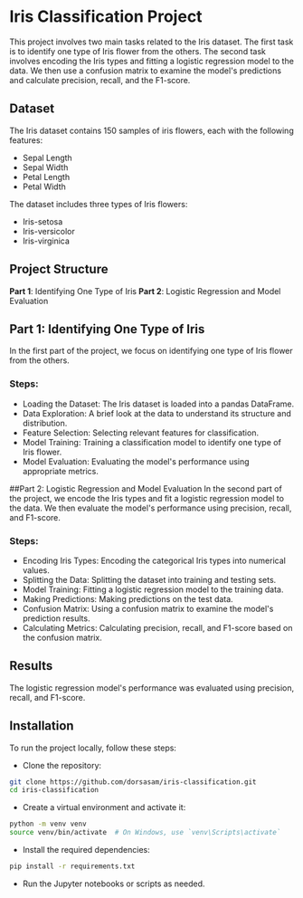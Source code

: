 # Iris Classification Project
This project involves two main tasks related to the Iris dataset. 
The first task is to identify one type of Iris flower from the others. 
The second task involves encoding the Iris types and fitting a logistic regression model to the data. 
We then use a confusion matrix to examine the model's predictions and calculate precision, recall, and the F1-score.

## Dataset
The Iris dataset contains 150 samples of iris flowers, each with the following features:
- Sepal Length
- Sepal Width
- Petal Length
- Petal Width

The dataset includes three types of Iris flowers:
- Iris-setosa
- Iris-versicolor
- Iris-virginica

## Project Structure
**Part 1**: Identifying One Type of Iris
**Part 2**: Logistic Regression and Model Evaluation

## Part 1: Identifying One Type of Iris
In the first part of the project, we focus on identifying one type of Iris flower from the others.

### Steps:
- Loading the Dataset: The Iris dataset is loaded into a pandas DataFrame.
- Data Exploration: A brief look at the data to understand its structure and distribution.
- Feature Selection: Selecting relevant features for classification.
- Model Training: Training a classification model to identify one type of Iris flower.
- Model Evaluation: Evaluating the model's performance using appropriate metrics.

##Part 2: Logistic Regression and Model Evaluation
In the second part of the project, we encode the Iris types and fit a logistic regression model to the data. We then evaluate the model's performance using precision, recall, and F1-score.

### Steps:
- Encoding Iris Types: Encoding the categorical Iris types into numerical values.
- Splitting the Data: Splitting the dataset into training and testing sets.
- Model Training: Fitting a logistic regression model to the training data.
- Making Predictions: Making predictions on the test data.
- Confusion Matrix: Using a confusion matrix to examine the model's prediction results.
- Calculating Metrics: Calculating precision, recall, and F1-score based on the confusion matrix.

## Results
The logistic regression model's performance was evaluated using precision, recall, and F1-score.

## Installation
To run the project locally, follow these steps:

- Clone the repository:
```sh
git clone https://github.com/dorsasam/iris-classification.git
cd iris-classification
```
- Create a virtual environment and activate it:
```sh
python -m venv venv
source venv/bin/activate  # On Windows, use `venv\Scripts\activate`
```
- Install the required dependencies:
```sh
pip install -r requirements.txt
```

- Run the Jupyter notebooks or scripts as needed.
